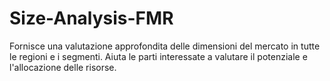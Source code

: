 # Size-Analysis-FMR
Fornisce una valutazione approfondita delle dimensioni del mercato in tutte le regioni e i segmenti. Aiuta le parti interessate a valutare il potenziale e l'allocazione delle risorse.
